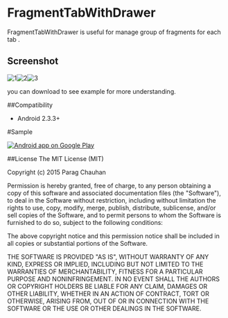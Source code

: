 
# FragmentTabWithDrawer

FragmentTabWithDrawer is useful for manage group of fragments for each tab .

## Screenshot

![1](https://raw.githubusercontent.com/pchauhan/FragmentTabWithDrawer/master/Screenshots/1.png)![2](https://raw.githubusercontent.com/pchauhan/FragmentTabWithDrawer/master/Screenshots/2.png)![3](https://raw.githubusercontent.com/pchauhan/FragmentTabWithDrawer/master/Screenshots/3.png)


you can download to see example  for more understanding.

##Compatibility

 - Android 2.3.3+

#Sample

<a href="https://play.google.com/store/apps/details?id=com.sn.fragmenttabwithdrawer">
  <img alt="Android app on Google Play" src="https://developer.android.com/images/brand/en_app_rgb_wo_45.png" />
</a>

##License
The MIT License (MIT)

Copyright (c) 2015 Parag Chauhan

Permission is hereby granted, free of charge, to any person obtaining a copy
of this software and associated documentation files (the "Software"), to deal
in the Software without restriction, including without limitation the rights
to use, copy, modify, merge, publish, distribute, sublicense, and/or sell
copies of the Software, and to permit persons to whom the Software is
furnished to do so, subject to the following conditions:

The above copyright notice and this permission notice shall be included in
all copies or substantial portions of the Software.

THE SOFTWARE IS PROVIDED "AS IS", WITHOUT WARRANTY OF ANY KIND, EXPRESS OR
IMPLIED, INCLUDING BUT NOT LIMITED TO THE WARRANTIES OF MERCHANTABILITY,
FITNESS FOR A PARTICULAR PURPOSE AND NONINFRINGEMENT. IN NO EVENT SHALL THE
AUTHORS OR COPYRIGHT HOLDERS BE LIABLE FOR ANY CLAIM, DAMAGES OR OTHER
LIABILITY, WHETHER IN AN ACTION OF CONTRACT, TORT OR OTHERWISE, ARISING FROM,
OUT OF OR IN CONNECTION WITH THE SOFTWARE OR THE USE OR OTHER DEALINGS IN
THE SOFTWARE.
